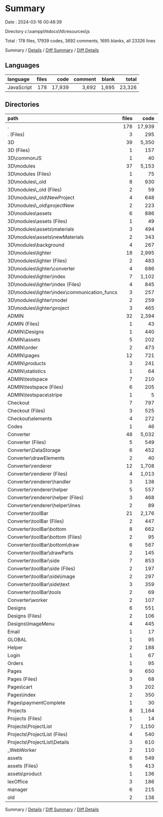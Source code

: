 # Summary

Date : 2024-03-16 00:48:39

Directory c:\\xampp\\htdocs\\fd\\resources\\js

Total : 178 files,  17939 codes, 3692 comments, 1695 blanks, all 23326 lines

Summary / [Details](details.md) / [Diff Summary](diff.md) / [Diff Details](diff-details.md)

## Languages
| language | files | code | comment | blank | total |
| :--- | ---: | ---: | ---: | ---: | ---: |
| JavaScript | 178 | 17,939 | 3,692 | 1,695 | 23,326 |

## Directories
| path | files | code | comment | blank | total |
| :--- | ---: | ---: | ---: | ---: | ---: |
| . | 178 | 17,939 | 3,692 | 1,695 | 23,326 |
| . (Files) | 3 | 295 | 5 | 15 | 315 |
| 3D | 39 | 5,350 | 2,058 | 560 | 7,968 |
| 3D (Files) | 1 | 157 | 13 | 18 | 188 |
| 3D\\commonJS | 1 | 40 | 42 | 12 | 94 |
| 3D\\modules | 37 | 5,153 | 2,003 | 530 | 7,686 |
| 3D\\modules (Files) | 1 | 75 | 11 | 10 | 96 |
| 3D\\modules\\_old | 8 | 930 | 325 | 105 | 1,360 |
| 3D\\modules\\_old (Files) | 2 | 59 | 79 | 22 | 160 |
| 3D\\modules\\_old\\NewProject | 4 | 648 | 186 | 51 | 885 |
| 3D\\modules\\_old\\projectNew | 2 | 223 | 60 | 32 | 315 |
| 3D\\modules\\assets | 6 | 886 | 748 | 88 | 1,722 |
| 3D\\modules\\assets (Files) | 1 | 49 | 15 | 2 | 66 |
| 3D\\modules\\assets\\materials | 3 | 494 | 495 | 52 | 1,041 |
| 3D\\modules\\assets\\newMaterials | 2 | 343 | 238 | 34 | 615 |
| 3D\\modules\\background | 4 | 267 | 163 | 62 | 492 |
| 3D\\modules\\lighter | 18 | 2,995 | 756 | 265 | 4,016 |
| 3D\\modules\\lighter (Files) | 2 | 483 | 75 | 44 | 602 |
| 3D\\modules\\lighter\\converter | 4 | 686 | 142 | 51 | 879 |
| 3D\\modules\\lighter\\index | 7 | 1,102 | 432 | 91 | 1,625 |
| 3D\\modules\\lighter\\index (Files) | 4 | 845 | 430 | 88 | 1,363 |
| 3D\\modules\\lighter\\index\\communication_funcs | 3 | 257 | 2 | 3 | 262 |
| 3D\\modules\\lighter\\model | 2 | 259 | 6 | 20 | 285 |
| 3D\\modules\\lighter\\project | 3 | 465 | 101 | 59 | 625 |
| ADMIN | 32 | 2,394 | 194 | 197 | 2,785 |
| ADMIN (Files) | 1 | 43 | 4 | 6 | 53 |
| ADMIN\\Designs | 1 | 440 | 22 | 19 | 481 |
| ADMIN\\assets | 5 | 202 | 6 | 17 | 225 |
| ADMIN\\order | 2 | 473 | 37 | 34 | 544 |
| ADMIN\\pages | 12 | 721 | 51 | 71 | 843 |
| ADMIN\\products | 3 | 241 | 18 | 23 | 282 |
| ADMIN\\statistics | 1 | 64 | 0 | 1 | 65 |
| ADMIN\\testspace | 7 | 210 | 56 | 26 | 292 |
| ADMIN\\testspace (Files) | 6 | 205 | 56 | 23 | 284 |
| ADMIN\\testspace\\stripe | 1 | 5 | 0 | 3 | 8 |
| Checkout | 7 | 797 | 131 | 99 | 1,027 |
| Checkout (Files) | 3 | 525 | 115 | 62 | 702 |
| Checkout\\elements | 4 | 272 | 16 | 37 | 325 |
| Codes | 1 | 46 | 0 | 4 | 50 |
| Converter | 48 | 5,032 | 730 | 432 | 6,194 |
| Converter (Files) | 5 | 549 | 78 | 52 | 679 |
| Converter\\DataStorage | 6 | 452 | 17 | 15 | 484 |
| Converter\\drawElements | 2 | 40 | 2 | 12 | 54 |
| Converter\\renderer | 12 | 1,708 | 188 | 100 | 1,996 |
| Converter\\renderer (Files) | 4 | 1,013 | 87 | 45 | 1,145 |
| Converter\\renderer\\handler | 3 | 138 | 14 | 5 | 157 |
| Converter\\renderer\\helper | 5 | 557 | 87 | 50 | 694 |
| Converter\\renderer\\helper (Files) | 3 | 468 | 72 | 41 | 581 |
| Converter\\renderer\\helper\\lines | 2 | 89 | 15 | 9 | 113 |
| Converter\\toolBar | 21 | 2,176 | 386 | 233 | 2,795 |
| Converter\\toolBar (Files) | 2 | 447 | 11 | 57 | 515 |
| Converter\\toolBar\\bottom | 8 | 662 | 68 | 65 | 795 |
| Converter\\toolBar\\bottom (Files) | 2 | 95 | 10 | 4 | 109 |
| Converter\\toolBar\\bottom\\draw | 6 | 567 | 58 | 61 | 686 |
| Converter\\toolBar\\drawParts | 2 | 145 | 14 | 10 | 169 |
| Converter\\toolBar\\side | 7 | 853 | 290 | 98 | 1,241 |
| Converter\\toolBar\\side (Files) | 2 | 197 | 1 | 15 | 213 |
| Converter\\toolBar\\side\\image | 2 | 297 | 13 | 21 | 331 |
| Converter\\toolBar\\side\\text | 3 | 359 | 276 | 62 | 697 |
| Converter\\toolBar\\tools | 2 | 69 | 3 | 3 | 75 |
| Converter\\worker | 2 | 107 | 59 | 20 | 186 |
| Designs | 6 | 551 | 43 | 36 | 630 |
| Designs (Files) | 2 | 106 | 0 | 4 | 110 |
| Designs\\ImageMenu | 4 | 445 | 43 | 32 | 520 |
| Email | 1 | 17 | 0 | 1 | 18 |
| GLOBAL | 1 | 95 | 6 | 33 | 134 |
| Helper | 2 | 188 | 1 | 5 | 194 |
| Login | 1 | 67 | 25 | 8 | 100 |
| Orders | 1 | 95 | 0 | 6 | 101 |
| Pages | 9 | 650 | 79 | 63 | 792 |
| Pages (Files) | 3 | 68 | 6 | 8 | 82 |
| Pages\\cart | 3 | 202 | 43 | 26 | 271 |
| Pages\\index | 2 | 350 | 23 | 25 | 398 |
| Pages\\paymentComplete | 1 | 30 | 7 | 4 | 41 |
| Projects | 8 | 1,164 | 169 | 110 | 1,443 |
| Projects (Files) | 1 | 14 | 3 | 2 | 19 |
| Projects\\ProjectList | 7 | 1,150 | 166 | 108 | 1,424 |
| Projects\\ProjectList (Files) | 4 | 540 | 84 | 37 | 661 |
| Projects\\ProjectList\\Details | 3 | 610 | 82 | 71 | 763 |
| _WebWorker | 2 | 110 | 8 | 16 | 134 |
| assets | 6 | 549 | 2 | 24 | 575 |
| assets (Files) | 5 | 413 | 2 | 17 | 432 |
| assets\\product | 1 | 136 | 0 | 7 | 143 |
| lexOffice | 3 | 186 | 109 | 34 | 329 |
| manager | 6 | 215 | 117 | 25 | 357 |
| old | 2 | 138 | 15 | 27 | 180 |

Summary / [Details](details.md) / [Diff Summary](diff.md) / [Diff Details](diff-details.md)